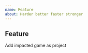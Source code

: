 ```yaml
---
name: Feature
about: Harder better faster stronger
---
```


## Feature

Add impacted game as project